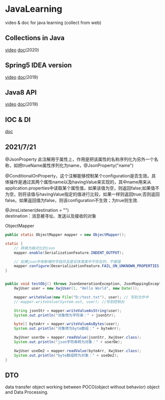 # JavaLearning
video &amp; doc for java learning (collect from web)

Collections in Java
--------
[video](https://www.bilibili.com/video/BV1zD4y1Q7Fw) [doc](https://lazydog036.gitee.io/2020/10/29/JAVA%E9%9B%86%E5%90%88%E6%A1%86%E6%9E%B6/)(2020)

Spring5 IDEA version
--------
[video](https://www.bilibili.com/video/BV1WE411d7Dv) [doc](https://www.docs4dev.com/docs/zh/spring-framework/5.1.3.RELEASE/reference/)(2019)

Java8 API
-------
[video](https://www.bilibili.com/video/BV1ut411g7E9) [doc](https://blog.csdn.net/weixin_45225595/article/details/106203264)(2019)

IOC & DI
---------
[doc](https://blog.csdn.net/bestone0213/article/details/47424255)

2021/7/21
------
@JsonProperty 此注解用于属性上，作用是把该属性的名称序列化为另外一个名称，如把trueName属性序列化为name，@JsonProperty("name")  

@ConditionalOnProperty，这个注解能够控制某个configuration是否生效。具体操作是通过其两个属性name以及havingValue来实现的，其中name用来从application.properties中读取某个属性值，如果该值为空，则返回false;如果值不为空，则将该值与havingValue指定的值进行比较，如果一样则返回true;否则返回false。如果返回值为false，则该configuration不生效；为true则生效.  

@JmsListener(destination = "")  
destination：消息被寻址、发送以及接收的对象  

ObjectMapper  
```java
public static ObjectMapper mapper = new ObjectMapper();

static {
    // 转换为格式化的json
    mapper.enable(SerializationFeature.INDENT_OUTPUT);

    // 如果json中有新增的字段并且是实体类类中不存在的，不报错
    mapper.configure(DeserializationFeature.FAIL_ON_UNKNOWN_PROPERTIES, false);
}


public void testObj() throws JsonGenerationException, JsonMappingException, IOException {
    XwjUser user = new XwjUser(1, "Hello World", new Date());

    mapper.writeValue(new File("D:/test.txt"), user); // 写到文件中
    // mapper.writeValue(System.out, user); //写到控制台

    String jsonStr = mapper.writeValueAsString(user);
    System.out.println("对象转为字符串：" + jsonStr);

    byte[] byteArr = mapper.writeValueAsBytes(user);
    System.out.println("对象转为byte数组：" + byteArr);

    XwjUser userDe = mapper.readValue(jsonStr, XwjUser.class);
    System.out.println("json字符串转为对象：" + userDe);

    XwjUser useDe2 = mapper.readValue(byteArr, XwjUser.class);
    System.out.println("byte数组转为对象：" + useDe2);
}
```

DTO
-----
data transfer object
working between POCO(object without behavior) object and Data Processing.
